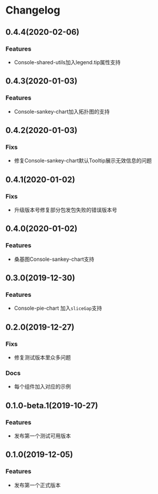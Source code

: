 # Changelog

## 0.4.4(2020-02-06)
### Features
- Console-shared-utils加入legend.tip属性支持

## 0.4.3(2020-01-03)
### Features
- Console-sankey-chart加入拓扑图的支持

## 0.4.2(2020-01-03)
### Fixs
- 修复Console-sankey-chart默认Tooltip展示无效信息的问题

## 0.4.1(2020-01-02)
### Fixs
- 升级版本号修复部分包发包失败的错误版本号

## 0.4.0(2020-01-02)
### Features
- 桑基图Console-sankey-chart支持

## 0.3.0(2019-12-30)
### Features
- Console-pie-chart 加入`sliceGap`支持

## 0.2.0(2019-12-27)

### Fixs
- 修复测试版本里众多问题

### Docs
- 每个组件加入对应的示例

## 0.1.0-beta.1(2019-10-27)

### Features
- 发布第一个测试可用版本

## 0.1.0(2019-12-05)

### Features
- 发布第一个正式版本